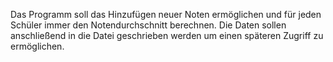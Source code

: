 Das Programm soll das Hinzufügen neuer Noten ermöglichen und für jeden Schüler immer den Notendurchschnitt berechnen. 
Die Daten sollen anschließend in die Datei geschrieben werden um einen späteren Zugriff zu ermöglichen.
